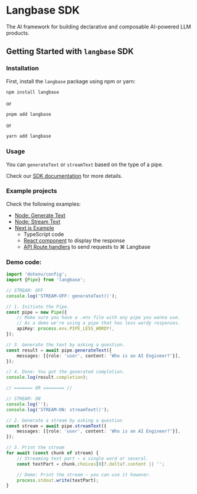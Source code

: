 # Langbase SDK

The AI framework for building declarative and composable AI-powered LLM products.

## Getting Started with `langbase` SDK

### Installation

First, install the `langbase` package using npm or yarn:

```bash
npm install langbase
```

or

```bash
pnpm add langbase
```

or

```bash
yarn add langbase
```

### Usage

You can `generateText` or `streamText` based on the type of a pipe.

Check our [SDK documentation](https://langbase.com/docs) for more details.

### Example projects

Check the following examples:
- [Node: Generate Text](https://github.com/LangbaseInc/langbase-sdk/blob/main/examples/everything/generate-text.ts)
- [Node: Stream Text](https://github.com/LangbaseInc/langbase-sdk/blob/main/examples/everything/stream-text.ts)
- [Next.js Example](https://github.com/LangbaseInc/langbase-sdk/tree/main/examples/nextjs)
  - TypeScript code
  - [React component](https://github.com/LangbaseInc/langbase-sdk/tree/main/examples/nextjs/components/langbase) to display the response
  - [API Route handlers](https://github.com/LangbaseInc/langbase-sdk/tree/main/examples/nextjs/app/api/langbase/pipe) to send requests to ⌘ Langbase

### Demo code:

```TypeScript
import 'dotenv/config';
import {Pipe} from 'langbase';

// STREAM: OFF
console.log('STREAM-OFF: generateText()');

// 1. Initiate the Pipe.
const pipe = new Pipe({
	// Make sure you have a .env file with any pipe you wanna use.
	// As a demo we're using a pipe that has less wordy responses.
	apiKey: process.env.PIPE_LESS_WORDY!,
});

// 3. Generate the text by asking a question.
const result = await pipe.generateText({
	messages: [{role: 'user', content: 'Who is an AI Engineer?'}],
});

// 4. Done: You got the generated completion.
console.log(result.completion);

// ======= OR ======== //

// STREAM: ON
console.log('');
console.log('STREAM-ON: streamText()');

// 2. Generate a stream by asking a question
const stream = await pipe.streamText({
	messages: [{role: 'user', content: 'Who is an AI Engineer?'}],
});

// 3. Print the stream
for await (const chunk of stream) {
	// Streaming text part — a single word or several.
	const textPart = chunk.choices[0]?.delta?.content || '';

	// Demo: Print the stream — you can use it however.
	process.stdout.write(textPart);
}
```
